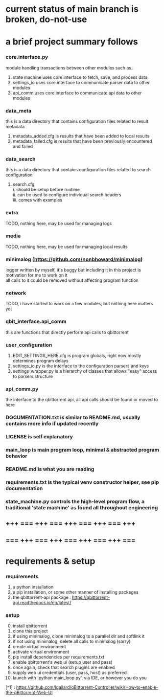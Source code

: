 # current status of main branch is broken, do-not-use

# a brief project summary follows
### core.interface.py
module handling transactions between other modules such as..
1. state machine uses core.interface to fetch, save, and process data
2. settings_io uses core.interface to communicate parser data to other modules
3. api_comm uses core.interface to communicate api data to other modules

### data_meta
this is a data directory that contains configuration files related to result metadata
1. metadata_added.cfg is results that have been added to local results
2. metadata_failed.cfg is results that have been previously encountered and failed

### data_search
this is a data directory that contains configuration files related to search configuration
1. search.cfg  
   i. should be setup before runtime  
   ii. can be used to configure individual search headers  
   iii. comes with examples
   
### extra
TODO, nothing here, may be used for managing logs

### media
TODO, nothing here, may be used for managing local results

### minimalog (https://github.com/nonbhoward/minimalog)
logger written by myself, it's buggy but including it in this project is motivation for me to work on it  
all calls to it could be removed without affecting program function  

### network
TODO, i have started to work on a few modules, but nothing here matters yet

### qbit_interface.api_comm
this are functions that directly perform api calls to qbittorrent

### user_configuration
1. EDIT_SETTINGS_HERE.cfg is program globals, right now mostly determines program delays  
2. settings_io.py is the interface to the configuration parsers and keys  
3. settings_wrapper.py is a hierarchy of classes that allows "easy" access to parsers structure

### api_comm.py  
the interface to the qbittorrent api, all api calls should be found or moved to here  
  
### DOCUMENTATION.txt is similar to README.md, usually contains more info if updated recently

### LICENSE is self explanatory

### main_loop is main program loop, minimal & abstracted program behavior

### README.md is what you are reading

### requirements.txt is the typical venv constructor helper, see pip documentation

### state_machine.py controls the high-level program flow, a traditional 'state machine' as found all throughout engineering

## +++ === +++ === +++ === +++ === +++
## === +++ === +++ === +++ === +++ ===

# requirements & setup
### requirements
1. a python installation  
2. a pip installation, or some other manner of installing packages  
3. the qbittorrent-api package : https://qbittorrent-api.readthedocs.io/en/latest/  


### setup  
00. install qbittorrent  
01. clone this project  
02. if using minimalog, clone minimalog to a parallel dir and softlink it
03. if not using minimalog, delete all calls to minimalog (sorry)  
04. create virtual environment 
05. activate virtual environment  
06. pip install dependencies per requirements.txt
07. enable qbittorrent's web ui (setup user and pass)
08. once again, check that search plugins are enabled
09. supply web ui credentials (user, pass, host) as preferred  
10. launch with 'python main_loop.py', via IDE, or however you do you  

[^1] : https://github.com/lgallard/qBittorrent-Controller/wiki/How-to-enable-the-qBittorrent-Web-UI
